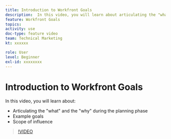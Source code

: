 ```yaml
---
title: Introduction to Workfront Goals
description:  In this video, you will learn about articulating the "what" and the "why" during the planning phase, example goals, and scope of influence.
feature: Workfront Goals
topics: 
activity: use
doc-type: feature video
team: Technical Marketing
kt: xxxxxx

role: User
level: Beginner
exl-id: xxxxxxxx
---
```

# Introduction to Workfront Goals

In this video, you will learn about:
* Articulating the "what" and the "why" during the planning phase
* Example goals
* Scope of influence

>[!VIDEO](https://video.tv.adobe.com/v/335183/?quality=12)